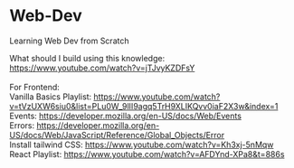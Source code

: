 # Web-Dev
Learning Web Dev from Scratch

What should I build using this knowledge:
<br>
https://www.youtube.com/watch?v=jTJvyKZDFsY
<br>
<br>
For Frontend:
<br>
Vanilla Basics Playlist: https://www.youtube.com/watch?v=tVzUXW6siu0&list=PLu0W_9lII9agq5TrH9XLIKQvv0iaF2X3w&index=1
<br>
Events: https://developer.mozilla.org/en-US/docs/Web/Events
<br>
Errors: https://developer.mozilla.org/en-US/docs/Web/JavaScript/Reference/Global_Objects/Error
<br>
Install tailwind CSS: https://www.youtube.com/watch?v=Kh3xj-5nMqw
<br>
React Playlist: https://www.youtube.com/watch?v=AFDYnd-XPa8&t=886s
<br>
